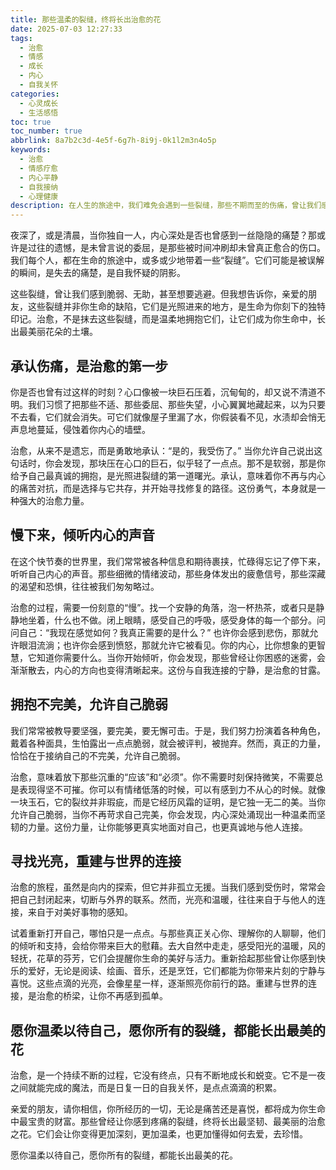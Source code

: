 ```yaml
---
title: 那些温柔的裂缝，终将长出治愈的花
date: 2025-07-03 12:27:33
tags:
  - 治愈
  - 情感
  - 成长
  - 内心
  - 自我关怀
categories:
  - 心灵成长
  - 生活感悟
toc: true
toc_number: true
abbrlink: 8a7b2c3d-4e5f-6g7h-8i9j-0k1l2m3n4o5p
keywords:
  - 治愈
  - 情感疗愈
  - 内心平静
  - 自我接纳
  - 心理健康
description: 在人生的旅途中，我们难免会遇到一些裂缝，那些不期而至的伤痛，曾让我们感到迷茫与无助。但请相信，每一个裂缝都是光照进来的地方，它们并非终点，而是治愈与重生的起点。这篇文章将与你一同探索，如何温柔地拥抱伤痛，倾听内心的声音，最终让那些裂缝长出最美丽、最坚韧的治愈之花。
---
```


夜深了，或是清晨，当你独自一人，内心深处是否也曾感到一丝隐隐的痛楚？那或许是过往的遗憾，是未曾言说的委屈，是那些被时间冲刷却未曾真正愈合的伤口。我们每个人，都在生命的旅途中，或多或少地带着一些“裂缝”。它们可能是被误解的瞬间，是失去的痛楚，是自我怀疑的阴影。

这些裂缝，曾让我们感到脆弱、无助，甚至想要逃避。但我想告诉你，亲爱的朋友，这些裂缝并非你生命的缺陷，它们是光照进来的地方，是生命为你刻下的独特印记。治愈，不是抹去这些裂缝，而是温柔地拥抱它们，让它们成为你生命中，长出最美丽花朵的土壤。

## 承认伤痛，是治愈的第一步

你是否也曾有过这样的时刻？心口像被一块巨石压着，沉甸甸的，却又说不清道不明。我们习惯了把那些不适、那些委屈、那些失望，小心翼翼地藏起来，以为只要不去看，它们就会消失。可它们就像屋子里漏了水，你假装看不见，水渍却会悄无声息地蔓延，侵蚀着你内心的墙壁。

治愈，从来不是遗忘，而是勇敢地承认：“是的，我受伤了。” 当你允许自己说出这句话时，你会发现，那块压在心口的巨石，似乎轻了一点点。那不是软弱，那是你给予自己最真诚的拥抱，是光照进裂缝的第一道曙光。承认，意味着你不再与内心的痛苦对抗，而是选择与它共存，并开始寻找修复的路径。这份勇气，本身就是一种强大的治愈力量。

## 慢下来，倾听内心的声音

在这个快节奏的世界里，我们常常被各种信息和期待裹挟，忙碌得忘记了停下来，听听自己内心的声音。那些细微的情绪波动，那些身体发出的疲惫信号，那些深藏的渴望和恐惧，往往被我们匆匆略过。

治愈的过程，需要一份刻意的“慢”。找一个安静的角落，泡一杯热茶，或者只是静静地坐着，什么也不做。闭上眼睛，感受自己的呼吸，感受身体的每一个部分。问问自己：“我现在感觉如何？我真正需要的是什么？” 也许你会感到悲伤，那就允许眼泪流淌；也许你会感到愤怒，那就允许它被看见。你的内心，比你想象的更智慧，它知道你需要什么。当你开始倾听，你会发现，那些曾经让你困惑的迷雾，会渐渐散去，内心的方向也变得清晰起来。这份与自我连接的宁静，是治愈的甘露。

## 拥抱不完美，允许自己脆弱

我们常常被教导要坚强，要完美，要无懈可击。于是，我们努力扮演着各种角色，戴着各种面具，生怕露出一点点脆弱，就会被评判，被抛弃。然而，真正的力量，恰恰在于接纳自己的不完美，允许自己脆弱。

治愈，意味着放下那些沉重的“应该”和“必须”。你不需要时刻保持微笑，不需要总是表现得坚不可摧。你可以有情绪低落的时候，可以有感到力不从心的时候。就像一块玉石，它的裂纹并非瑕疵，而是它经历风霜的证明，是它独一无二的美。当你允许自己脆弱，当你不再苛求自己完美，你会发现，内心深处涌现出一种温柔而坚韧的力量。这份力量，让你能够更真实地面对自己，也更真诚地与他人连接。

## 寻找光亮，重建与世界的连接

治愈的旅程，虽然是向内的探索，但它并非孤立无援。当我们感到受伤时，常常会把自己封闭起来，切断与外界的联系。然而，光亮和温暖，往往来自于与他人的连接，来自于对美好事物的感知。

试着重新打开自己，哪怕只是一点点。与那些真正关心你、理解你的人聊聊，他们的倾听和支持，会给你带来巨大的慰藉。去大自然中走走，感受阳光的温暖，风的轻抚，花草的芬芳，它们会提醒你生命的美好与活力。重新拾起那些曾让你感到快乐的爱好，无论是阅读、绘画、音乐，还是烹饪，它们都能为你带来片刻的宁静与喜悦。这些点滴的光亮，会像星星一样，逐渐照亮你前行的路。重建与世界的连接，是治愈的桥梁，让你不再感到孤单。

## 愿你温柔以待自己，愿你所有的裂缝，都能长出最美的花

治愈，是一个持续不断的过程，它没有终点，只有不断地成长和蜕变。它不是一夜之间就能完成的魔法，而是日复一日的自我关怀，是点点滴滴的积累。

亲爱的朋友，请你相信，你所经历的一切，无论是痛苦还是喜悦，都将成为你生命中最宝贵的财富。那些曾经让你感到疼痛的裂缝，终将长出最坚韧、最美丽的治愈之花。它们会让你变得更加深刻，更加温柔，也更加懂得如何去爱，去珍惜。

愿你温柔以待自己，愿你所有的裂缝，都能长出最美的花。